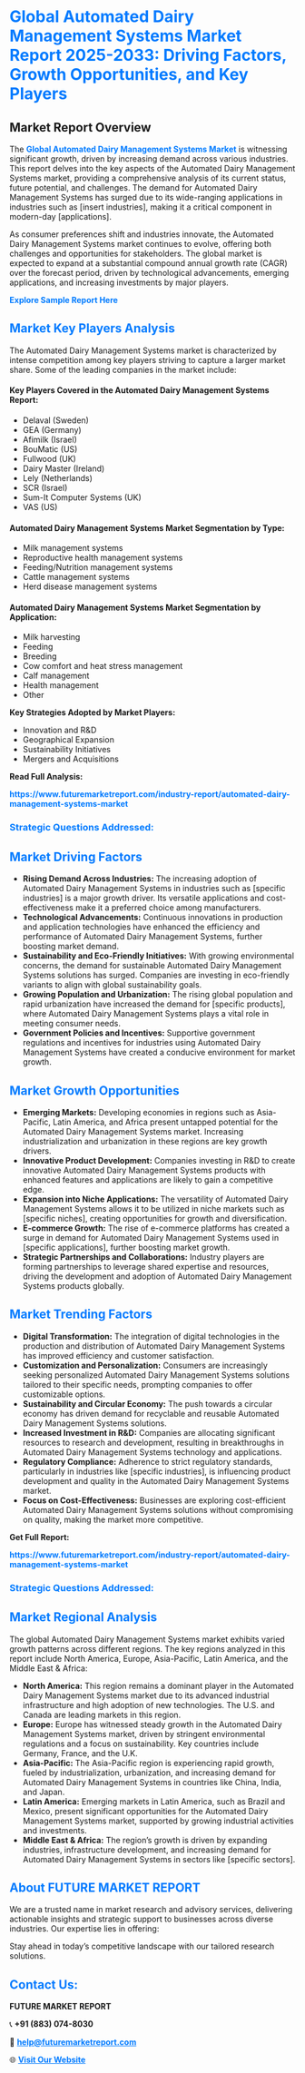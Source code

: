 <h1 style="color: #007BFF;">Global Automated Dairy Management Systems Market Report 2025-2033: Driving Factors, Growth Opportunities, and Key Players</h1>

<section id="overview">
<h2>Market Report Overview</h2>
<p>The <a href="https://www.futuremarketreport.com/industry-report/automated-dairy-management-systems-market" style="color: #007BFF; text-decoration: none;"><strong>Global Automated Dairy Management Systems Market</strong></a> is witnessing significant growth, driven by increasing demand across various industries. This report delves into the key aspects of the Automated Dairy Management Systems market, providing a comprehensive analysis of its current status, future potential, and challenges. The demand for Automated Dairy Management Systems has surged due to its wide-ranging applications in industries such as [insert industries], making it a critical component in modern-day [applications].</p>
<p>As consumer preferences shift and industries innovate, the Automated Dairy Management Systems market continues to evolve, offering both challenges and opportunities for stakeholders. The global market is expected to expand at a substantial compound annual growth rate (CAGR) over the forecast period, driven by technological advancements, emerging applications, and increasing investments by major players.</p>
</section>

<section id="overview">
<p><a href="https://www.futuremarketreport.com/request-sample/reportId=85026" style="color: #007BFF; text-decoration: none;"><strong>Explore Sample Report Here</strong></a></p>
</section>

<section id="key-players">
<h2 style="color: #007BFF;">Market Key Players Analysis</h2>
<p>The Automated Dairy Management Systems market is characterized by intense competition among key players striving to capture a larger market share. Some of the leading companies in the market include:</p>
<h4>Key Players Covered in the Automated Dairy Management Systems Report:</h4>
<ul><li>Delaval (Sweden)</li><li>GEA (Germany)</li><li>Afimilk (Israel)</li><li>BouMatic (US)</li><li>Fullwood (UK)</li><li>Dairy Master (Ireland)</li><li>Lely (Netherlands)</li><li>SCR (Israel)</li><li>Sum-It Computer Systems (UK)</li><li>VAS (US)</li></ul>
<h4>Automated Dairy Management Systems Market Segmentation by Type:</h4>
<ul><li>Milk management systems</li><li>Reproductive health management systems</li><li>Feeding/Nutrition management systems</li><li>Cattle management systems</li><li>Herd disease management systems</li></ul>

<h4>Automated Dairy Management Systems Market Segmentation by Application:</h4>
<ul><li>Milk harvesting</li><li>Feeding</li><li>Breeding</li><li>Cow comfort and heat stress management</li><li>Calf management</li><li>Health management</li><li>Other</li></ul>
<p><strong>Key Strategies Adopted by Market Players:</strong></p>
<ul>
<li>Innovation and R&D</li>
<li>Geographical Expansion</li>
<li>Sustainability Initiatives</li>
<li>Mergers and Acquisitions</li>
</ul>
</section>

<section>
<p><strong>Read Full Analysis: </strong></p><a href="https://www.futuremarketreport.com/industry-report/automated-dairy-management-systems-market" style="color: #007BFF; text-decoration: none;"><strong>https://www.futuremarketreport.com/industry-report/automated-dairy-management-systems-market</strong></a>
<h3 style="color: #007BFF;">Strategic Questions Addressed:</h3>
</section>

<section id="driving-factors">
<h2 style="color: #007BFF;">Market Driving Factors</h2>
<ul>
<li><strong>Rising Demand Across Industries:</strong> The increasing adoption of Automated Dairy Management Systems in industries such as [specific industries] is a major growth driver. Its versatile applications and cost-effectiveness make it a preferred choice among manufacturers.</li>
<li><strong>Technological Advancements:</strong> Continuous innovations in production and application technologies have enhanced the efficiency and performance of Automated Dairy Management Systems, further boosting market demand.</li>
<li><strong>Sustainability and Eco-Friendly Initiatives:</strong> With growing environmental concerns, the demand for sustainable Automated Dairy Management Systems solutions has surged. Companies are investing in eco-friendly variants to align with global sustainability goals.</li>
<li><strong>Growing Population and Urbanization:</strong> The rising global population and rapid urbanization have increased the demand for [specific products], where Automated Dairy Management Systems plays a vital role in meeting consumer needs.</li>
<li><strong>Government Policies and Incentives:</strong> Supportive government regulations and incentives for industries using Automated Dairy Management Systems have created a conducive environment for market growth.</li>
</ul>
</section>

<section id="growth-opportunities">
<h2 style="color: #007BFF;">Market Growth Opportunities</h2>
<ul>
<li><strong>Emerging Markets:</strong> Developing economies in regions such as Asia-Pacific, Latin America, and Africa present untapped potential for the Automated Dairy Management Systems market. Increasing industrialization and urbanization in these regions are key growth drivers.</li>
<li><strong>Innovative Product Development:</strong> Companies investing in R&D to create innovative Automated Dairy Management Systems products with enhanced features and applications are likely to gain a competitive edge.</li>
<li><strong>Expansion into Niche Applications:</strong> The versatility of Automated Dairy Management Systems allows it to be utilized in niche markets such as [specific niches], creating opportunities for growth and diversification.</li>
<li><strong>E-commerce Growth:</strong> The rise of e-commerce platforms has created a surge in demand for Automated Dairy Management Systems used in [specific applications], further boosting market growth.</li>
<li><strong>Strategic Partnerships and Collaborations:</strong> Industry players are forming partnerships to leverage shared expertise and resources, driving the development and adoption of Automated Dairy Management Systems products globally.</li>
</ul>
</section>

<section id="trending-factors">
<h2 style="color: #007BFF;">Market Trending Factors</h2>
<ul>
<li><strong>Digital Transformation:</strong> The integration of digital technologies in the production and distribution of Automated Dairy Management Systems has improved efficiency and customer satisfaction.</li>
<li><strong>Customization and Personalization:</strong> Consumers are increasingly seeking personalized Automated Dairy Management Systems solutions tailored to their specific needs, prompting companies to offer customizable options.</li>
<li><strong>Sustainability and Circular Economy:</strong> The push towards a circular economy has driven demand for recyclable and reusable Automated Dairy Management Systems solutions.</li>
<li><strong>Increased Investment in R&D:</strong> Companies are allocating significant resources to research and development, resulting in breakthroughs in Automated Dairy Management Systems technology and applications.</li>
<li><strong>Regulatory Compliance:</strong> Adherence to strict regulatory standards, particularly in industries like [specific industries], is influencing product development and quality in the Automated Dairy Management Systems market.</li>
<li><strong>Focus on Cost-Effectiveness:</strong> Businesses are exploring cost-efficient Automated Dairy Management Systems solutions without compromising on quality, making the market more competitive.</li>
</ul>
</section>

<section>
<p><strong>Get Full Report: </strong></p><a href="https://www.futuremarketreport.com/industry-report/automated-dairy-management-systems-market" style="color: #007BFF; text-decoration: none;"><strong>https://www.futuremarketreport.com/industry-report/automated-dairy-management-systems-market</strong></a>
<h3 style="color: #007BFF;">Strategic Questions Addressed:</h3>
</section>


<section id="regional-analysis">
<h2 style="color: #007BFF;">Market Regional Analysis</h2>
<p>The global Automated Dairy Management Systems market exhibits varied growth patterns across different regions. The key regions analyzed in this report include North America, Europe, Asia-Pacific, Latin America, and the Middle East & Africa:</p>
<ul>
<li><strong>North America:</strong> This region remains a dominant player in the Automated Dairy Management Systems market due to its advanced industrial infrastructure and high adoption of new technologies. The U.S. and Canada are leading markets in this region.</li>
<li><strong>Europe:</strong> Europe has witnessed steady growth in the Automated Dairy Management Systems market, driven by stringent environmental regulations and a focus on sustainability. Key countries include Germany, France, and the U.K.</li>
<li><strong>Asia-Pacific:</strong> The Asia-Pacific region is experiencing rapid growth, fueled by industrialization, urbanization, and increasing demand for Automated Dairy Management Systems in countries like China, India, and Japan.</li>
<li><strong>Latin America:</strong> Emerging markets in Latin America, such as Brazil and Mexico, present significant opportunities for the Automated Dairy Management Systems market, supported by growing industrial activities and investments.</li>
<li><strong>Middle East & Africa:</strong> The region’s growth is driven by expanding industries, infrastructure development, and increasing demand for Automated Dairy Management Systems in sectors like [specific sectors].</li>
</ul>
</section>

<footer>
<h2 style="color: #007BFF;">About FUTURE MARKET REPORT</h2>
<p>We are a trusted name in market research and advisory services, delivering actionable insights and strategic support to businesses across diverse industries. Our expertise lies in offering:</p>

<p>Stay ahead in today’s competitive landscape with our tailored research solutions.</p>

<h2 style="color: #007BFF;">Contact Us:</h2>
<p><strong>FUTURE MARKET REPORT</strong></p>
<p>📞 <strong>+91 (883) 074-8030</strong></p>
<p>📧 <strong><a href="mailto:help@futuremarketreport.com" style="color: #007BFF;">help@futuremarketreport.com</a></strong></p>
<p>🌐 <strong><a href="https://www.futuremarketreport.com/" style="color: #007BFF;">Visit Our Website</a></strong></p>
</footer>